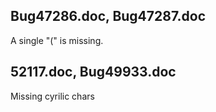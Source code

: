 





## Bug47286.doc, Bug47287.doc


A single "(" is missing.



## 52117.doc, Bug49933.doc

Missing cyrilic chars


